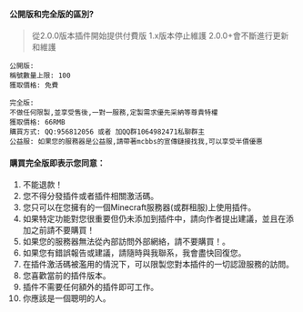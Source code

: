 #### 公開版和完全版的區別?
>從2.0.0版本插件開始提供付費版
1.x版本停止維護
2.0.0+會不斷進行更新和維護


```
公開版:
稱號數量上限: 100
獲取價格: 免費

完全版:
不做任何限製,並享受售後,一對一服務,定製需求優先采納等尊貴特權
獲取價格: 66RMB
購買方式: QQ:956812056 或者 加QQ群1064982471私聊群主
公益服: 如果您的服務器是公益服,請帶著mcbbs的宣傳鏈接找我,可以享受半價優惠
```

#### 購買完全版即表示您同意：
1. 不能退款！
2. 您不得分發插件或者插件相關激活碼。
3. 您只可以在您擁有的一個Minecraft服務器(或群租服)上使用插件。
4. 如果特定功能對您很重要但仍未添加到插件中，請向作者提出建議，並且在添加之前請不要購買！
5. 如果您的服務器無法從內部訪問外部網絡，請不要購買！。
6. 如果您有錯誤報告或建議，請隨時與我聯系，我會盡快回復您。
7. 在插件激活碼被濫用的情況下，可以限製您對本插件的一切認證服務的訪問。
8. 您喜歡當前的插件版本。
9. 插件不需要任何額外的插件即可工作。
10. 你應該是一個聰明的人。